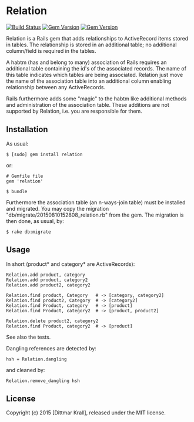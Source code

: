 # Relation
[![Build Status](https://travis-ci.org/matique/relation.png?branch=master)](https://travis-ci.org/matique/relation)
[![Gem Version](https://badge.fury.io/rb/relation.png)](http://badge.fury.io/rb/relation)
[![Gem Version](https://badge.fury.io/rb/act_with_bag.png)](http://badge.fury.io/rb/act_with_bag)

Relation is a Rails gem that adds relationships to
ActiveRecord items stored in tables.
The relationship is stored in an additional table;
no additional column/field is required in the tables.

A habtm (has and belong to many) association of Rails requires an
additional table containing the id's of the associated records.
The name of this table indicates which tables are being associated.
Relation just move the name of the association table into an additional
column enabling relationship between any ActiveRecords.

Rails furthermore adds some "magic" to the habtm like additional methods
and administration of the association table.
These additions are not supported by Relation,
i.e. you are responsible for them.

## Installation

As usual:

    $ [sudo] gem install relation

or:

    # Gemfile file
    gem 'relation'

    $ bundle

Furthermore the association table (an n-ways-join table) must be
installed and migrated.
You may copy the migration "db/migrate/20150810152808_relation.rb"
from the gem.
The migration is then done, as usual, by:

    $ rake db:migrate

## Usage

In short (product* and category* are ActiveRecords):

    Relation.add product, category
    Relation.add product, category2
    Relation.add product2, category2

    Relation.find product, Category   # -> [category, category2]
    Relation.find product2, Category  # -> [category2]
    Relation.find Product, category   # -> [product]
    Relation.find Product, category2  # -> [product, product2]

    Relation.delete product2, category2
    Relation.find Product, category2  # -> [product]

See also the tests.

Dangling references are detected by:

    hsh = Relation.dangling

and cleaned by:

    Relation.remove_dangling hsh

## License

Copyright (c) 2015 [Dittmar Krall], released under the MIT license.
